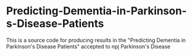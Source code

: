 # Predicting-Dementia-in-Parkinson-s-Disease-Patients
This is a source code for producing results in the "Predicting Dementia in Parkinson's Disease Patients" accepted to npj Parkinson's Disease
